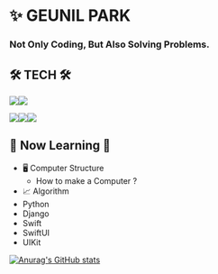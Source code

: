 # ✨ GEUNIL PARK



### Not Only Coding, But Also Solving Problems.


## 🛠 TECH 🛠 

 

<img src="https://img.shields.io/badge/Swiff-3766AB?style=flat-square&logo=Swift&logoColor=white"/><img src="https://img.shields.io/badge/Python-F7DF1E?style=flat-square&logo=Python&logoColor=black"/>

<img src="https://img.shields.io/badge/SwiftUI-61DAFB?style=flat-square&logo=SwiftUI&logoColor=black"/><img src="https://img.shields.io/badge/UIKit-4FC08D?style=flat-square&logo=UIKit&logoColor=white"/><img src="https://img.shields.io/badge/Django-000000?style=flat-square&logo=Django&logoColor=white"/>

## 🌱 Now Learning 🌱


  
- 🖥 Computer Structure
  - How to make a Computer ? 
- 📈 Algorithm
- Python
- Django
- Swift
- SwiftUI
- UIKit 


[![Anurag's GitHub stats](https://github-readme-stats.vercel.app/api?username=Valentino1994)](https://github.com/anuraghazra/github-readme-stats)
